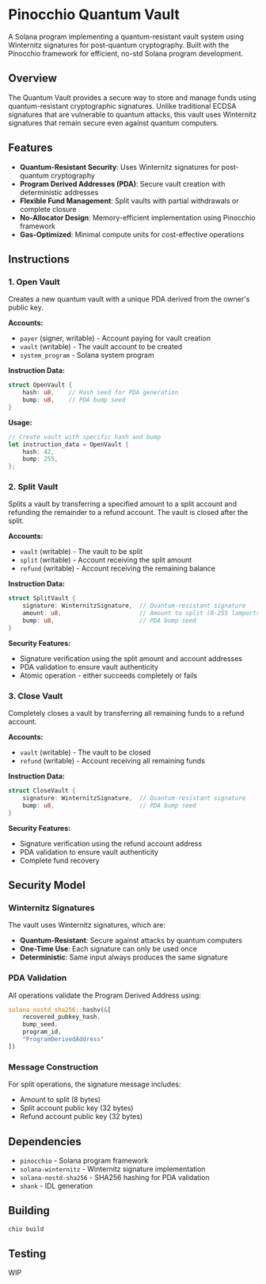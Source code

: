 # Pinocchio Quantum Vault

A Solana program implementing a quantum-resistant vault system using Winternitz signatures for post-quantum cryptography. Built with the Pinocchio framework for efficient, no-std Solana program development.

## Overview

The Quantum Vault provides a secure way to store and manage funds using quantum-resistant cryptographic signatures. Unlike traditional ECDSA signatures that are vulnerable to quantum attacks, this vault uses Winternitz signatures that remain secure even against quantum computers.

## Features

- **Quantum-Resistant Security**: Uses Winternitz signatures for post-quantum cryptography
- **Program Derived Addresses (PDA)**: Secure vault creation with deterministic addresses
- **Flexible Fund Management**: Split vaults with partial withdrawals or complete closure
- **No-Allocator Design**: Memory-efficient implementation using Pinocchio framework
- **Gas-Optimized**: Minimal compute units for cost-effective operations

## Instructions

### 1. Open Vault

Creates a new quantum vault with a unique PDA derived from the owner's public key.

**Accounts:**
- `payer` (signer, writable) - Account paying for vault creation
- `vault` (writable) - The vault account to be created
- `system_program` - Solana system program

**Instruction Data:**
```rust
struct OpenVault {
    hash: u8,    // Hash seed for PDA generation
    bump: u8,    // PDA bump seed
}
```

**Usage:**
```rust
// Create vault with specific hash and bump
let instruction_data = OpenVault {
    hash: 42,
    bump: 255,
};
```

### 2. Split Vault

Splits a vault by transferring a specified amount to a split account and refunding the remainder to a refund account. The vault is closed after the split.

**Accounts:**
- `vault` (writable) - The vault to be split
- `split` (writable) - Account receiving the split amount
- `refund` (writable) - Account receiving the remaining balance

**Instruction Data:**
```rust
struct SplitVault {
    signature: WinternitzSignature,  // Quantum-resistant signature
    amount: u8,                      // Amount to split (0-255 lamports)
    bump: u8,                        // PDA bump seed
}
```

**Security Features:**
- Signature verification using the split amount and account addresses
- PDA validation to ensure vault authenticity
- Atomic operation - either succeeds completely or fails

### 3. Close Vault

Completely closes a vault by transferring all remaining funds to a refund account.

**Accounts:**
- `vault` (writable) - The vault to be closed
- `refund` (writable) - Account receiving all remaining funds

**Instruction Data:**
```rust
struct CloseVault {
    signature: WinternitzSignature,  // Quantum-resistant signature
    bump: u8,                        // PDA bump seed
}
```

**Security Features:**
- Signature verification using the refund account address
- PDA validation to ensure vault authenticity
- Complete fund recovery

## Security Model

### Winternitz Signatures

The vault uses Winternitz signatures, which are:
- **Quantum-Resistant**: Secure against attacks by quantum computers
- **One-Time Use**: Each signature can only be used once
- **Deterministic**: Same input always produces the same signature

### PDA Validation

All operations validate the Program Derived Address using:
```rust
solana_nostd_sha256::hashv(&[
    recovered_pubkey_hash,
    bump_seed,
    program_id,
    "ProgramDerivedAddress"
])
```

### Message Construction

For split operations, the signature message includes:
- Amount to split (8 bytes)
- Split account public key (32 bytes)  
- Refund account public key (32 bytes)

## Dependencies

- `pinocchio` - Solana program framework
- `solana-winternitz` - Winternitz signature implementation
- `solana-nostd-sha256` - SHA256 hashing for PDA validation
- `shank` - IDL generation

## Building

```bash
chio build
```

## Testing

WIP

